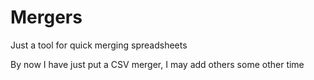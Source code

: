 # Mergers

Just a tool for quick merging spreadsheets

By now I have just put a CSV merger, I may add others some other time
